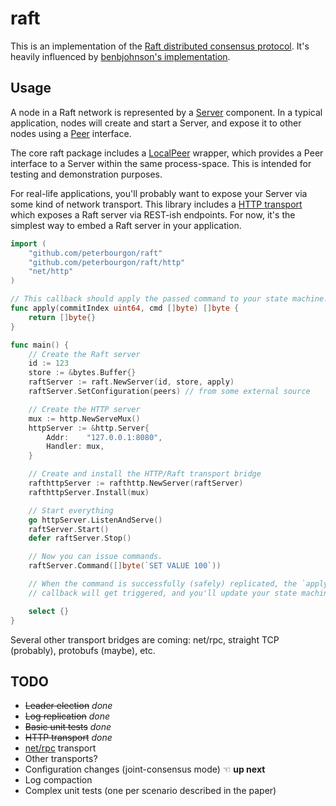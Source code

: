 # raft

This is an implementation of the [Raft distributed consensus protocol][paper].
It's heavily influenced by [benbjohnson's implementation][goraft].

[paper]: https://ramcloud.stanford.edu/wiki/download/attachments/11370504/raft.pdf
[goraft]: https://github.com/benbjohnson/go-raft

## Usage

A node in a Raft network is represented by a [Server][server] component. In a
typical application, nodes will create and start a Server, and expose it to
other nodes using a [Peer][peer] interface.

[server]: http://godoc.org/github.com/peterbourgon/raft#Server
[peer]: http://godoc.org/github.com/peterbourgon/raft#Peer

The core raft package includes a [LocalPeer][localpeer] wrapper, which provides
a Peer interface to a Server within the same process-space. This is intended
for testing and demonstration purposes.

[localpeer]: http://godoc.org/github.com/peterbourgon/raft#LocalPeer

For real-life applications, you'll probably want to expose your Server via some
kind of network transport. This library includes a [HTTP transport][http] which
exposes a Raft server via REST-ish endpoints. For now, it's the simplest way to
embed a Raft server in your application.

[http]: http://godoc.org/github.com/peterbourgon/raft/http

```go
import (
	"github.com/peterbourgon/raft"
	"github.com/peterbourgon/raft/http"
	"net/http"
)

// This callback should apply the passed command to your state machine.
func apply(commitIndex uint64, cmd []byte) []byte {
	return []byte{}
}

func main() {
	// Create the Raft server
	id := 123
	store := &bytes.Buffer{}
	raftServer := raft.NewServer(id, store, apply)
	raftServer.SetConfiguration(peers) // from some external source

	// Create the HTTP server
	mux := http.NewServeMux()
	httpServer := &http.Server{
		Addr:    "127.0.0.1:8080",
		Handler: mux,
	}

	// Create and install the HTTP/Raft transport bridge
	rafthttpServer := rafthttp.NewServer(raftServer)
	rafthttpServer.Install(mux)

	// Start everything
	go httpServer.ListenAndServe()
	raftServer.Start()
	defer raftServer.Stop()

	// Now you can issue commands.
	raftServer.Command([]byte(`SET VALUE 100`))

	// When the command is successfully (safely) replicated, the `apply`
	// callback will get triggered, and you'll update your state machine.

	select {}
}
```

Several other transport bridges are coming: net/rpc, straight TCP (probably),
protobufs (maybe), etc.


## TODO

* ~~Leader election~~ _done_
* ~~Log replication~~ _done_
* ~~Basic unit tests~~ _done_
* ~~HTTP transport~~ _done_
* [net/rpc][netrpc] transport
* Other transports?
* Configuration changes (joint-consensus mode) ☜ **up next**
* Log compaction
* Complex unit tests (one per scenario described in the paper)

[netrpc]: http://golang.org/pkg/net/rpc

